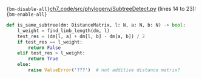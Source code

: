 `{bm-disable-all}`[ch7_code/src/phylogeny/SubtreeDetect.py](ch7_code/src/phylogeny/SubtreeDetect.py) (lines 14 to 23):`{bm-enable-all}`

```python
def is_same_subtree(dm: DistanceMatrix, l: N, a: N, b: N) -> bool:
    l_weight = find_limb_length(dm, l)
    test_res = (dm[l, a] + dm[l, b] - dm[a, b]) / 2
    if test_res == l_weight:
        return False
    elif test_res > l_weight:
        return True
    else:
        raise ValueError('???')  # not additive distance matrix?
```